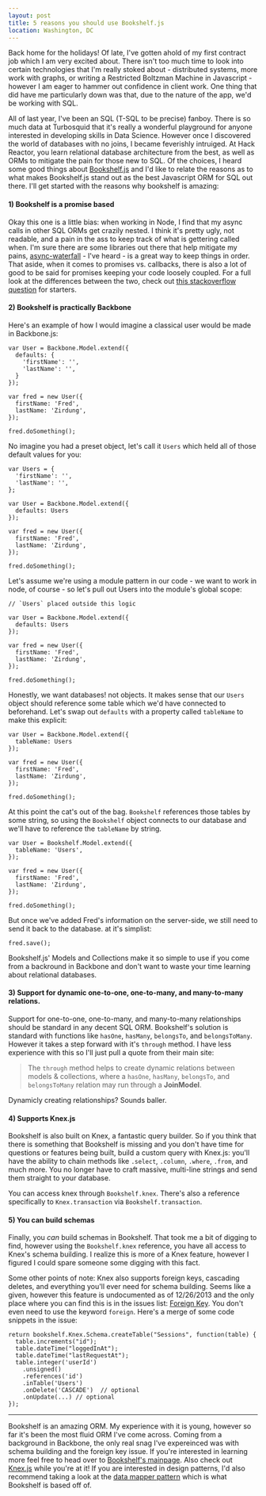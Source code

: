 ```yaml
---
layout: post
title: 5 reasons you should use Bookshelf.js
location: Washington, DC
---
```


Back home for the holidays! Of late, I've gotten ahold of my first contract job which I am very excited about. There isn't too much time to look into certain technologies that I'm really stoked about - distributed systems, more work with graphs, or writing a Restricted Boltzman Machine in Javascript - however I am eager to hammer out confidence in client work. One thing that did have me particularly down was that, due to the nature of the app, we'd be working with SQL.

All of last year, I've been an SQL (T-SQL to be precise) fanboy. There is so much data at Turbosquid that it's really a wonderful playground for anyone interested in developing skills in Data Science. However once I discovered the world of databases with no joins, I became feverishly intruiged. At Hack Reactor, you learn relational database architecture from the best, as well as ORMs to mitigate the pain for those new to SQL. Of the choices, I heard some good things about [Bookshelf.js][bookshelf] and I'd like to relate the reasons as to what makes Bookshelf.js stand out as the best Javascript ORM for SQL out there. I'll get started with the reasons why bookshelf is amazing:

#### 1) Bookshelf is a promise based

Okay this one is a little bias: when working in Node, I find that my async calls in other SQL ORMs get crazily nested. I think it's pretty ugly, not readable, and a pain in the ass to keep track of what is gettering called when. I'm sure there are some libraries out there that help mitigate my pains, [async-waterfall][waterfall] - I've heard - is a great way to keep things in order. That aside, when it comes to promises vs. callbacks, there is also a lot of good to be said for promises keeping your code loosely coupled. For a full look at the differences between the two, check out [this stackoverflow question][promises] for starters.

#### 2) Bookshelf is practically Backbone

Here's an example of how I would imagine a classical user would be made in Backbone.js:

    var User = Backbone.Model.extend({
      defaults: {
        'firstName': '',
        'lastName': '',
      }
    });

    var fred = new User({
      firstName: 'Fred',
      lastName: 'Zirdung',
    });

    fred.doSomething();

No imagine you had a preset object, let's call it `Users` which held all of those default values for you:

    var Users = {
      'firstName': '',
      'lastName': '',
    };

    var User = Backbone.Model.extend({
      defaults: Users
    });

    var fred = new User({
      firstName: 'Fred',
      lastName: 'Zirdung',
    });

    fred.doSomething();

Let's assume we're using a module pattern in our code - we want to work in node, of course - so let's pull out Users into the module's global scope:

    // `Users` placed outside this logic

    var User = Backbone.Model.extend({
      defaults: Users
    });

    var fred = new User({
      firstName: 'Fred',
      lastName: 'Zirdung',
    });

    fred.doSomething();

Honestly, we want databases! not objects. It makes sense that our `Users` object should reference some table which we'd have connected to beforehand. Let's swap out `defaults` with a property called `tableName` to make this explicit:

    var User = Backbone.Model.extend({
      tableName: Users
    });

    var fred = new User({
      firstName: 'Fred',
      lastName: 'Zirdung',
    });

    fred.doSomething();

At this point the cat's out of the bag. `Bookshelf` references those tables by some string, so using the `Bookshelf` object connects to our database and we'll have to reference the `tableName` by string.

    var User = Bookshelf.Model.extend({
      tableName: 'Users',
    });

    var fred = new User({
      firstName: 'Fred',
      lastName: 'Zirdung',
    });

    fred.doSomething();

But once we've added Fred's information on the server-side, we still need to send it back to the database. at it's simplist:

    fred.save();

Bookshelf.js' Models and Collections make it so simple to use if you come from a backround in Backbone and don't want to waste your time learning about relational databases.

#### 3) Support for dynamic one-to-one, one-to-many, and many-to-many relations.

Support for one-to-one, one-to-many, and many-to-many relationships should be standard in any decent SQL ORM. Bookshelf's solution is standard with functions like `hasOne`, `hasMany`, `belongsTo`, and `belongsToMany`. However it takes a step forward with it's `through` method. I have less experience with this so I'll just pull a quote from their main site:

> The `through` method helps to create dynamic relations between models & collections, where a `hasOne`, `hasMany`, `belongsTo`, and `belongsToMany` relation may run through a __JoinModel__.

Dynamicly creating relationships? Sounds baller.

#### 4) Supports Knex.js
Bookshelf is also built on Knex, a fantastic query builder. So if you think that there is something that Bookshelf is missing and you don't have time for questions or features being built, build a custom query with Knex.js: you'll have the ability to chain methods like `.select`, `.column`, `.where`, `.from`, and much more. You no longer have to craft massive, multi-line strings and send them straight to your database.

You can access knex through `Bookshelf.knex`. There's also a reference specifically to `Knex.transaction` via `Bookshelf.transaction`.

#### 5) You can build schemas
Finally, you _can_ build schemas in Bookshelf. That took me a bit of digging to find, however using the `Bookshelf.knex` reference, you have all access to Knex's schema building. I realize this is more of a Knex feature, however I figured I could spare someone some digging with this fact.

Some other points of note: Knex also supports foreign keys, cascading deletes, and everything you'll ever need for schema building. Seems like a given, however this feature is undocumented as of 12/26/2013 and the only place where you can find this is in the issues list: [Foreign Key][foreign keys]. You don't even need to use the keyword `foreign`. Here's a merge of some code snippets in the issue:

    return bookshelf.Knex.Schema.createTable("Sessions", function(table) {
      table.increments("id");
      table.dateTime("loggedInAt");
      table.dateTime("lastRequestAt");
      table.integer('userId')
        .unsigned()
        .references('id')
        .inTable('Users')
        .onDelete('CASCADE')  // optional
        .onUpdate(...) // optional
    });

---------------

Bookshelf is an amazing ORM. My experience with it is young, however so far it's been the most fluid ORM I've come across. Coming from a background in Backbone, the only real snag I've expereinced was with schema building and the foreign key issue. If you're interested in learning more feel free to head over to [Bookshelf's mainpage][bookshelf]. Also check out [Knex.js][knex] while you're at it! If you are interested in design patterns, I'd also recommend taking a look at the [data mapper pattern][data mapper pattern] which is what Bookshelf is based off of.

[promises]: http://stackoverflow.com/questions/6801283/what-are-the-differences-between-deferred-promise-and-future-in-javascript
[waterfall]: https://github.com/es128/async-waterfall
[knex]: http://knexjs.org/
[bookshelf]: http://bookshelfjs.org/
[data mapper pattern]: http://en.wikipedia.org/wiki/Data_mapper_pattern
[foreign keys]: https://github.com/tgriesser/knex/issues/24
